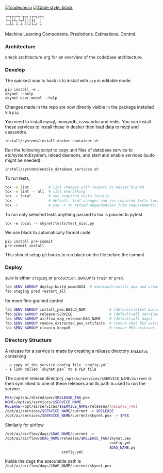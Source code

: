 [![codecov.io](http://codecov.io/github/AmbiLabs/ambi_brain/coverage.svg?token=U7you7PjRd&branch=master)](http://codecov.io/github/AmbiLabs/ambi_brain?branch=master)
[![Code style: black](https://img.shields.io/badge/code%20style-black-000000.svg)](https://github.com/ambv/black)

    ┌─┐┬┌─┬ ┬┌┐┌┌─┐┌┬┐
    └─┐├┴┐└┬┘│││├┤  │
    └─┘┴ ┴ ┴ ┘└┘└─┘ ┴
Machine Learning Components. Predictions. Estimations. Control.

### Architecture

check architecture.org for an overview of the codebase architecture.

### Develop
The quickest way to hack is to install with `pip` in editable mode.

```
pip install -e .
skynet --help
skynet user_model --help
```
Changes made in the repo are now directly visible in the package installed
via `pip`.

You need to install mysql, mongodb, cassandra and redis. You can install these
services to install these in docker then load data to myql and cassandra.

    install/systemd/install_docker_container.sh

Run the following script to copy unit files of database service to
etc/systemd/system, reload daemons, and start and enable services (sudo might be needed):

    install/systemd/enable_database_services.sh

To run tests,
```bash
tox -e lint         # lint changes with respect to master branch
tox -e lint -- all  # lint everything
tox -e local        # run required tests locally
tox                 # default: lint changes and run required tests locally
tox -r              # use -r to reload dependencies from requirements.txt before running tests.
```
To run only selected tests anything passed to tox is passed to pytest

    tox -e local -- skynet/tests/test_misc.py
    
We use black to automatically format code
```
pip install pre-commit
pre-commit install
```
This should setup git hooks to run black on the file before the commit

### Deploy
`$ENV` is either `staging` or `production`. `$GROUP` is `train` or `pred`.

```bash
fab $ENV $GROUP deploy:build_num=3824  # download/install pex and create app releases and airflow dags
fab staging pred restart_all
```
for more fine-grained control
```bash
fab $ENV $GROUP install_pex:BUILD_NUM           # (default=latest build)
fab $ENV $GROUP release:SERVICE                 # (default=all services)
fab $ENV $GROUP airflow_dag_release:DAG_NAME    # (default=all dags)
fab $ENV $GROUP remove_extracted_pex_artifacts  # remove what PEX extracts
fab $ENV $GROUP clean:n_keep=5                  # remove PEX archives
```

### Directory Structure
A release for a service is made by creating a release directory `$RELEASE`
containing

    - a copy of the service config file `config.yml`
    - a link called `skynet.pex` to a PEX file

The current release directory `/opt/ai/services/$SERVICE_NAME/current` is then
symlinked to one of these releases and its path is used to run the service.

```bash
PEX=/opt/ai/shared/pex/$RELEASE_TAG.pex
HOME=/opt/ai/services/$SERVICE_NAME
RELEASE=/opt/ai/services/$SERVICE_NAME/releases/[RELEASE_TAG]
/opt/ai/services/$SERVICE_NAME/current -> $RELEASE
/opt/ai/services/$SERVICE_NAME/current/skynet.pex -> $PEX
```

Similarly for airflow
```bash
/opt/ai/airflow/dags/$DAG_NAME/current ->
/opt/ai/airflow/$DAG_NAME/releases/$RELEASE_TAG/skynet.pex
                                                config.yml
                                                $DAG_NAME.py
                          config.yml

```
Inside the dags the executable path is `/opt/ai/airflow/dags/$DAG_NAME/current/skynet.pex`
